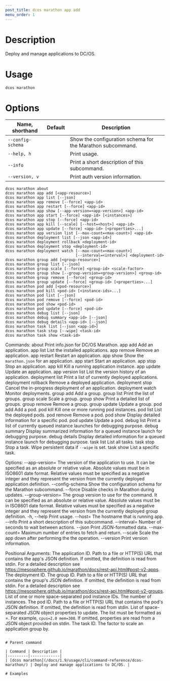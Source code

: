 ```yaml
---
post_title: dcos marathon app add
menu_order: 1
---
```


# Description
Deploy and manage applications to DC/OS.

# Usage

```bash
dcos marathon
```

# Options

| Name, shorthand | Default | Description |
|---------|-------------|-------------|
| `--config-schema`   |             |  Show the configuration schema for the Marathon subcommand. |
| `--help, h`   |             |  Print usage. |
| `--info`   |             |  Print a short description of this subcommand. |
| `--version, v`   |             | Print auth version information. |


    dcos marathon about
    dcos marathon app add [<app-resource>]
    dcos marathon app list [--json]
    dcos marathon app remove [--force] <app-id>
    dcos marathon app restart [--force] <app-id>
    dcos marathon app show [--app-version=<app-version>] <app-id>
    dcos marathon app start [--force] <app-id> [<instances>]
    dcos marathon app stop [--force] <app-id>
    dcos marathon app kill [--scale] [--host=<host>] <app-id>
    dcos marathon app update [--force] <app-id> [<properties>...]
    dcos marathon app version list [--max-count=<max-count>] <app-id>
    dcos marathon deployment list [--json <app-id>]
    dcos marathon deployment rollback <deployment-id>
    dcos marathon deployment stop <deployment-id>
    dcos marathon deployment watch [--max-count=<max-count>]
                                   [--interval=<interval>] <deployment-id>
    dcos marathon group add [<group-resource>]
    dcos marathon group list [--json]
    dcos marathon group scale [--force] <group-id> <scale-factor>
    dcos marathon group show [--group-version=<group-version>] <group-id>
    dcos marathon group remove [--force] <group-id>
    dcos marathon group update [--force] <group-id> [<properties>...]
    dcos marathon pod add [<pod-resource>]
    dcos marathon pod kill <pod-id> [<instance-ids>...]
    dcos marathon pod list [--json]
    dcos marathon pod remove [--force] <pod-id>
    dcos marathon pod show <pod-id>
    dcos marathon pod update [--force] <pod-id>
    dcos marathon debug list [--json]
    dcos marathon debug summary <app-id> [--json]
    dcos marathon debug details <app-id> [--json]
    dcos marathon task list [--json <app-id>]
    dcos marathon task stop [--wipe] <task-id>
    dcos marathon task show <task-id>

Commands:
    about
        Print info.json for DC/OS Marathon.
    app add
        Add an application.
    app list
        List the installed applications.
    app remove
        Remove an application.
    app restart
        Restart an application.
    app show
        Show the `marathon.json` for an  application.
    app start
        Start an application.
    app stop
        Stop an application.
    app kill
        Kill a running application instance.
    app update
        Update an application.
    app version list
        List the version history of an application.
    deployment list
        Print a list of currently deployed applications.
    deployment rollback
        Remove a deployed application.
    deployment stop
        Cancel the in-progress deployment of an application.
    deployment watch
        Monitor deployments.
    group add
        Add a group.
    group list
        Print the list of groups.
    group scale
        Scale a group.
    group show
        Print a detailed list of groups.
    group remove
        Remove a group.
    group update
        Update a group.
    pod add
        Add a pod.
    pod kill
        Kill one or more running pod instances.
    pod list
        List the deployed pods.
    pod remove
        Remove a pod.
    pod show
        Display detailed information for a specific pod.
    pod update
        Update a pod.
    debug list
        Print a list of currently queued instance launches for
        debugging purpose.
    debug summary
        Display summarized information for a queued instance launch
        for debugging purpose.
    debug details
        Display detailed information for a queued instance launch
        for debugging purpose.
    task list
        List all tasks.
    task stop
        Stop a task. Wipe persistent data if `--wipe` is set.
    task show
        List a specific task.

Options:
    --app-version=<app-version>
        The version of the application to use. It can be specified as an
        absolute or relative value. Absolute values must be in ISO8601 date
        format. Relative values must be specified as a negative integer and they
        represent the version from the currently deployed application definition.
    --config-schema
        Show the configuration schema for the Marathon subcommand.
    --force
        Disable checks in Marathon during updates.
    --group-version=<group-version>
        The group version to use for the command. It can be specified as an
        absolute or relative value. Absolute values must be in ISO8601 date
        format. Relative values must be specified as a negative integer and they
        represent the version from the currently deployed group definition.
    -h, --help
        Print usage.
    --host=<host>
        The hostname that is running app.
    --info
        Print a short description of this subcommand.
    --interval=<interval>
        Number of seconds to wait between actions.
    --json
        Print JSON-formatted data.
    --max-count=<max-count>
        Maximum number of entries to fetch and return.
    --scale
        Scale the app down after performing the the operation.
    --version
        Print version information.

Positional Arguments:
    <app-id>
        The application ID.
    <app-resource>
        Path to a file or HTTP(S) URL that contains the app's JSON definition.
        If omitted, the definition is read from stdin. For a detailed
        description see
        https://mesosphere.github.io/marathon/docs/rest-api.html#post-v2-apps.
    <deployment-id>
        The deployment ID.
    <group-id>
        The group ID.
    <group-resource>
        Path to a file or HTTP(S) URL that contains the group's JSON definition.
        If omitted, the definition is read from stdin. For a detailed
        description see
        https://mesosphere.github.io/marathon/docs/rest-api.html#post-v2-groups.
    <instance-ids>
        List of one or more space-separated pod instance IDs.
    <instances>
        The number of instances.
    <pod-id>
        The pod ID.
    <pod-resource>
        Path to a file or HTTP(S) URL that contains the pod's JSON definition.
        If omitted, the definition is read from stdin.
    <properties>
        List of space-separated JSON object properties to update.  The list
        must be formatted as <key>=<value>. For example, `cpus=2.0 mem=308`.
        If omitted, properties are read from a JSON object provided on stdin.
    <task-id>
        The task ID.
    <scale-factor>
        The factor to scale an application group by.
```

# Parent command

| Command | Description |
|---------|-------------|
| [dcos marathon](/docs/1.9/usage/cli/command-reference/dcos-marathon/) | Deploy and manage applications to DC/OS. |

# Examples